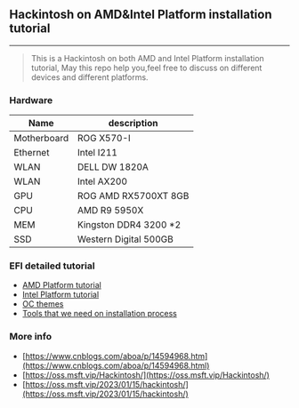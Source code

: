## Hackintosh on AMD&Intel Platform installation tutorial

---

> This is a Hackintosh on both AMD and Intel Platform installation tutorial, May this repo help you,feel free to discuss on different devices and different platforms.

### Hardware

| Name        | description           |
| ----------- | --------------------- |
| Motherboard | ROG X570-I            |
| Ethernet    | Intel I211            |
| WLAN        | DELL DW 1820A         |
| WLAN        | Intel AX200           |
| GPU         | ROG AMD RX5700XT 8GB  |
| CPU         | AMD R9 5950X          |
| MEM         | Kingston DDR4 3200 *2 |
| SSD         | Western Digital 500GB |

### EFI detailed tutorial

- [AMD Platform tutorial](AMD-Platform/README.md)
- [Intel Platform tutorial](Intel-Platform/README.md)
- [OC themes](themes)
- [Tools that we need on installation process](Tools)

### More info 

- [https://www.cnblogs.com/aboa/p/14594968.htm](https://www.cnblogs.com/aboa/p/14594968.html)
- [https://oss.msft.vip/Hackintosh/](https://oss.msft.vip/Hackintosh/)
- [https://oss.msft.vip/2023/01/15/hackintosh/](https://oss.msft.vip/2023/01/15/hackintosh/)

